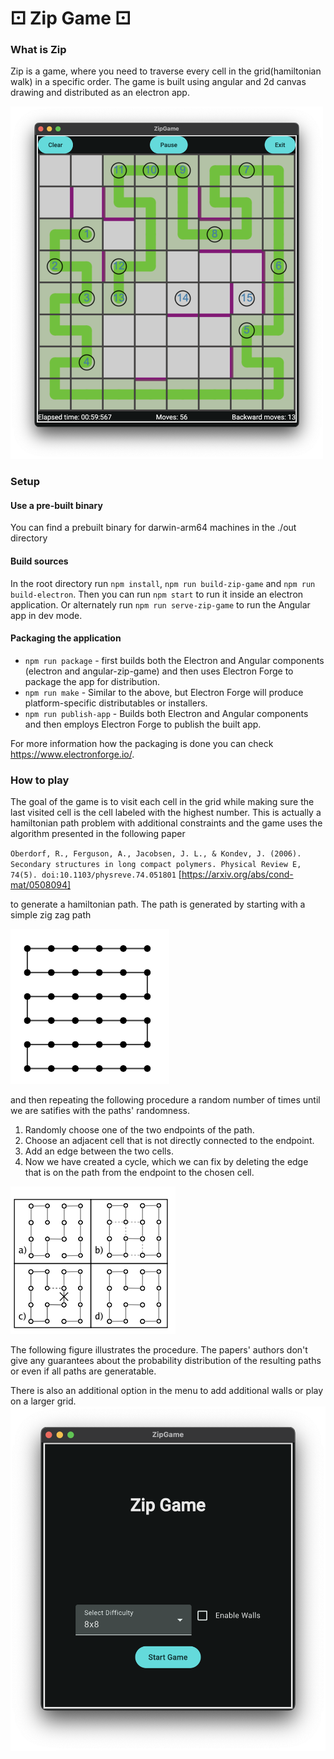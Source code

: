 # ⚀ Zip Game ⚀

### What is Zip

Zip is a game, where you need to traverse every cell in the grid(hamiltonian walk) in a specific order. The game is built using angular and 2d canvas drawing and distributed as an electron app.

<img src="./assets/game-board.png" alt="Alt text" width="500">

### Setup

#### Use a pre-built binary

You can find a prebuilt binary for darwin-arm64 machines in the ./out directory

#### Build sources

In the root directory run `npm install`, `npm run build-zip-game` and `npm run build-electron`. Then you can run `npm start` to run it inside an electron application. Or alternately run `npm run serve-zip-game` to run the Angular app in dev mode.

#### Packaging the application

- `npm run package` - first builds both the Electron and Angular components (electron and angular-zip-game) and then uses Electron Forge to package the app for distribution.
- `npm run make` - Similar to the above, but Electron Forge will produce platform-specific distributables or installers.
- `npm run publish-app` - Builds both Electron and Angular components and then employs Electron Forge to publish the built app.

For more information how the packaging is done you can check https://www.electronforge.io/. 

### How to play

The goal of the game is to visit each cell in the grid while making sure the last visited cell is the cell labeled with the highest number. This is actually a hamiltonian path problem with additional constraints and the game uses the algorithm presented in the following paper 

`Oberdorf, R., Ferguson, A., Jacobsen, J. L., & Kondev, J. (2006). Secondary structures in long compact polymers. Physical Review E, 74(5). doi:10.1103/physreve.74.051801` [https://arxiv.org/abs/cond-mat/0508094]

to generate a hamiltonian path. The path is generated by starting with a simple zig zag path 

![zig-zag.png](assets/zig-zag.png) 

and then repeating the following procedure a random number of times until we are satifies with the paths' randomness.

1. Randomly choose one of the two endpoints of the path.
2. Choose an adjacent cell that is not directly connected to the endpoint.
3. Add an edge between the two cells.
4. Now we have created a cycle, which we can fix by deleting the edge that is on the path from the endpoint to the chosen cell.

![backbite.png](assets/backbite.png)

The following figure illustrates the procedure. The papers' authors don't give any guarantees about the probability distribution of the resulting paths or even if all paths are generatable. 


There is also an additional option in the menu to add additional walls or play on a larger grid. 
![menu.png](assets/menu.png)
